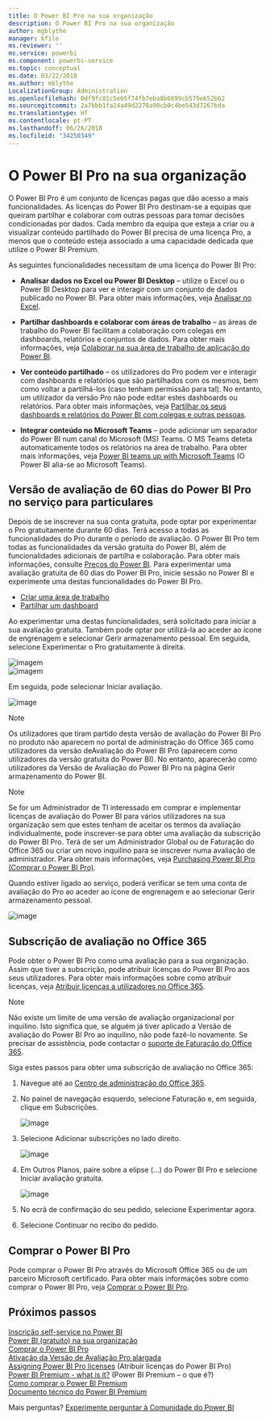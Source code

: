 ```yaml
---
title: O Power BI Pro na sua organização
description: O Power BI Pro na sua organização
author: mgblythe
manager: kfile
ms.reviewer: ''
ms.service: powerbi
ms.component: powerbi-service
ms.topic: conceptual
ms.date: 03/22/2018
ms.author: mblythe
LocalizationGroup: Administration
ms.openlocfilehash: 0df9fc81c5e65f74fb7eba8b6699cb579e652b62
ms.sourcegitcommit: 2a7bbb1fa24a49d2278a90cb0c4be543d7267bda
ms.translationtype: HT
ms.contentlocale: pt-PT
ms.lasthandoff: 06/26/2018
ms.locfileid: "34250349"
---
```

# <a name="power-bi-pro-in-your-organization"></a>O Power BI Pro na sua organização

O Power BI Pro é um conjunto de licenças pagas que dão acesso a mais funcionalidades. As licenças do Power BI Pro destinam-se a equipas que queiram partilhar e colaborar com outras pessoas para tomar decisões condicionadas por dados.  Cada membro da equipa que esteja a criar ou a visualizar conteúdo partilhado do Power BI precisa de uma licença Pro, a menos que o conteúdo esteja associado a uma capacidade dedicada que utilize o Power BI Premium.

As seguintes funcionalidades necessitam de uma licença do Power BI Pro:

* **Analisar dados no Excel ou Power BI Desktop** – utilize o Excel ou o Power BI Desktop para ver e interagir com um conjunto de dados publicado no Power BI. Para obter mais informações, veja [Analisar no Excel](service-analyze-in-excel.md).

* **Partilhar dashboards e colaborar com áreas de trabalho** – as áreas de trabalho do Power BI facilitam a colaboração com colegas em dashboards, relatórios e conjuntos de dados. Para obter mais informações, veja [Colaborar na sua área de trabalho de aplicação do Power BI](service-collaborate-power-bi-workspace.md).

* **Ver conteúdo partilhado** – os utilizadores do Pro podem ver e interagir com dashboards e relatórios que são partilhados com os mesmos, bem como voltar a partilhá-los (caso tenham permissão para tal). No entanto, um utilizador da versão Pro não pode editar estes dashboards ou relatórios. Para obter mais informações, veja [Partilhar os seus dashboards e relatórios do Power BI com colegas e outras pessoas](service-share-dashboards.md).

* **Integrar conteúdo no Microsoft Teams** – pode adicionar um separador do Power BI num canal do Microsoft (MS) Teams. O MS Teams deteta automaticamente todos os relatórios na área de trabalho. Para obter mais informações, veja [Power BI teams up with Microsoft Teams](https://powerbi.microsoft.com/en-us/blog/power-bi-teams-up-with-microsoft-teams/) (O Power BI alia-se ao Microsoft Teams). 

## <a name="power-bi-pro-60-day-trial-for-individuals"></a>Versão de avaliação de 60 dias do Power BI Pro no serviço para particulares

Depois de se inscrever na sua conta gratuita, pode optar por experimentar o Pro gratuitamente durante 60 dias. Terá acesso a todas as funcionalidades do Pro durante o período de avaliação. O Power BI Pro tem todas as funcionalidades da versão gratuita do Power BI, além de funcionalidades adicionais de partilha e colaboração. Para obter mais informações, consulte [Preços do Power BI](https://powerbi.microsoft.com/en-us/pricing/). Para experimentar uma avaliação gratuita de 60 dias do Power BI Pro, inicie sessão no Power BI e experimente uma destas funcionalidades do Power BI Pro.

* [Criar uma área de trabalho](service-create-distribute-apps.md)
* [Partilhar um dashboard](service-share-dashboards.md)

Ao experimentar uma destas funcionalidades, será solicitado para iniciar a sua avaliação gratuita. Também pode optar por utilizá-la ao aceder ao ícone de engrenagem e selecionar Gerir armazenamento pessoal. Em seguida, selecione Experimentar o Pro gratuitamente à direita.

   ![imagem](media/service-power-bi-pro-in-your-organization/service-power-bi-pro-in-your-organization-01.png)
   </br>
   ![imagem](media/service-power-bi-pro-in-your-organization/service-power-bi-pro-in-your-organization-02.png)

Em seguida, pode selecionar Iniciar avaliação.

   ![image](media/service-power-bi-pro-in-your-organization/service-power-bi-pro-in-your-organization-03.png)

> [!NOTE]
> Os utilizadores que tiram partido desta versão de avaliação do Power BI Pro no produto não aparecem no portal de administração do Office 365 como utilizadores da versão deAvaliação do Power BI Pro (aparecem como utilizadores da versão gratuita do Power BI). No entanto, aparecerão como utilizadores da Versão de Avaliação do Power BI Pro na página Gerir armazenamento do Power BI.
>

> [!NOTE]
> Se for um Administrador de TI interessado em comprar e implementar licenças de avaliação do Power BI para vários utilizadores na sua organização sem que estes tenham de aceitar os termos da avaliação individualmente, pode inscrever-se para obter uma avaliação da subscrição do Power BI Pro. Terá de ser um Administrador Global ou de Faturação do Office 365 ou criar um novo inquilino para se inscrever numa avaliação de administrador. Para obter mais informações, veja [Purchasing Power BI Pro (Comprar o Power BI Pro)](service-admin-purchasing-power-bi-pro.md).
>

Quando estiver ligado ao serviço, poderá verificar se tem uma conta de avaliação do Pro ao aceder ao ícone de engrenagem e ao selecionar Gerir armazenamento pessoal.

   ![image](media/service-power-bi-pro-in-your-organization/service-power-bi-pro-in-your-organization-04.png)

## <a name="subscription-trial-in-office-365"></a>Subscrição de avaliação no Office 365

Pode obter o Power BI Pro como uma avaliação para a sua organização. Assim que tiver a subscrição, pode atribuir licenças do Power BI Pro aos seus utilizadores. Para obter mais informações sobre como atribuir licenças, veja [Atribuir licenças a utilizadores no Office 365](https://support.office.com/en-us/article/assign-licenses-to-users-in-office-365-for-business-997596b5-4173-4627-b915-36abac6786dc?ui=en-US&rs=en-US&ad=US).

> [!NOTE]
> Não existe um limite de uma versão de avaliação organizacional por inquilino. Isto significa que, se alguém já tiver aplicado a Versão de avaliação do Power BI Pro ao inquilino, não pode fazê-lo novamente. Se precisar de assistência, pode contactar o [suporte de Faturação do Office 365](https://support.office.microsoft.com/en-us/article/contact-support-for-business-products-admin-help-32a17ca7-6fa0-4870-8a8d-e25ba4ccfd4b?CorrelationId=552bbf37-214f-4202-80cb-b94240dcd671&ui=en-US&rs=en-US&ad=US).
>

Siga estes passos para obter uma subscrição de avaliação no Office 365:

1. Navegue até ao [Centro de administração do Office 365](https://portal.office.com/adminportal/home#/homepage).
2. No painel de navegação esquerdo, selecione Faturação e, em seguida, clique em Subscrições.

   ![image](media/service-power-bi-pro-in-your-organization/service-power-bi-pro-in-your-organization-05.png)

3. Selecione Adicionar subscrições no lado direito.

   ![image](media/service-power-bi-pro-in-your-organization/service-power-bi-pro-in-your-organization-06.png)

4. Em Outros Planos, paire sobre a elipse (...) do Power BI Pro e selecione Iniciar avaliação gratuita.

   ![image](media/service-power-bi-pro-in-your-organization/service-power-bi-pro-in-your-organization-07.png) 

5. No ecrã de confirmação do seu pedido, selecione Experimentar agora.
6. Selecione Continuar no recibo do pedido.

## <a name="purchasing-power-bi-pro"></a>Comprar o Power BI Pro

Pode comprar o Power BI Pro através do Microsoft Office 365 ou de um parceiro Microsoft certificado. Para obter mais informações sobre como comprar o Power BI Pro, veja [Comprar o Power BI Pro](service-admin-purchasing-power-bi-pro.md).

## <a name="next-steps"></a>Próximos passos
[Inscrição self-service no Power BI](service-admin-signing-up-for-power-bi-with-a-new-office-365-trial.md)
<br/>
[Power BI (gratuito) na sua organização](service-admin-service-free-in-your-organization.md)
<br/>
[Comprar o Power BI Pro](service-admin-purchasing-power-bi-pro.md)
<br/>
[Ativação da Versão de Avaliação Pro alargada](service-extended-pro-trial.md)
<br/>
[Assigning Power BI Pro licenses](service-admin-assigning-power-bi-pro-licenses.md) (Atribuir licenças do Power BI Pro)
<br/>
[Power BI Premium - what is it?](service-admin-premium-manage.md) (Power BI Premium – o que é?)
<br/>
[Como comprar o Power BI Premium](service-admin-premium-purchase.md)
<br/>
[Documento técnico do Power BI Premium](https://aka.ms/pbipremiumwhitepaper)

Mais perguntas? [Experimente perguntar à Comunidade do Power BI](https://community.powerbi.com/)